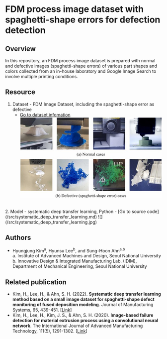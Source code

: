 # FDM process image dataset with spaghetti-shape errors for defection detection

## Overview
In this repository, an FDM process image dataset is prepared with normal and defective images (spaghetti-shape errors) of various part shapes and colors collected from an in-house laboratory and Google Image Search to involve multiple printing conditions.  

## Resource
1. Dataset - FDM Image Dataset, including the spaghetti-shape error as defective
    - [Go to dataset infomation](dataset/fdm_process_image_dataset.md)  
    ![](/dataset/sample_images.jpg)  
  <br>
2. Model - systematic deep transfer learning, Python
    - [Go to source code](/src/systematic_deep_transfer_learning.md)  
    ![](/src/systematic_deep_transfer_learning.jpg)

## Authors
- Hyungjung Kim<sup>a</sup>, Hyunsu Lee<sup>b</sup>, and Sung-Hoon Ahn<sup>a,b</sup>  
  a. Institute of Advanced Machines and Design, Seoul National University  
  b. Innovative Design & Integrated Manufacturing Lab. (IDIM), 
Department of Mechanical Engineering, Seoul National University

## Related publication
- Kim, H., Lee, H., & Ahn, S. H. (2022). **Systematic deep transfer learning method based on a small image dataset for spaghetti-shape defect monitoring of fused deposition modeling**. Journal of Manufacturing Systems, 65, 439-451. [[Link](https://doi.org/10.1016/j.jmsy.2022.10.009)]  
- Kim, H., Lee, H., Kim, J. S., & Ahn, S. H. (2020). **Image-based failure detection for material extrusion process using a convolutional neural network**. The International Journal of Advanced Manufacturing Technology, 111(5), 1291-1302. [[Link](https://doi.org/10.1007/s00170-020-06201-0)]
